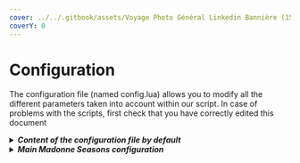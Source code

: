 ```yaml
---
cover: ../../.gitbook/assets/Voyage Photo Général Linkedin Bannière (15).png
coverY: 0
---
```


# Configuration

The configuration file (named config.lua) allows you to modify all the different parameters taken into account within our script. In case of problems with the scripts, first check that you have correctly edited this document

<details>

<summary><em><strong>Content of the configuration file by default</strong></em></summary>

```lua
CONFIG_MADONNE_SEASONS = {

    -- Select type of permission system used
    PERMISSION_SYSTEM = "none",
    -- Can be : ace | steam | custom | none
    -- If custom is selected, you can edit the file permission.lua to 

    -- if "steam" is selected above, list allowed steam users here :
    ADMIN_USERS = {
        "steam:1100001000056ba",
    },

    -- Change names of differents seasons
    SEASONS_NAMES = {
        SPRING = "Spring",
        SUMMER = "Summer",
        AUTUMN = "Autumn",
        WINTER = "Winter",
    },

    -- Set the length IRL f a cycle of four seasons IG ( = 1 Year )
    YEAR_LENGTH = "2w", -- Examples of values accepted : '3d' for 3 Days, '1w' for 1 Week, '1mo' for 1 Month
    -- WARNING : Must be in days, weeks or months.

    -- Set the length IRL of an entire day IG
    DAY_LENGTH = "48m", -- Examples of values accepted : '20m' for 20 Minutes, '1h' for 1 Hour'
    -- WARNING : Must b1cae in minutes or hours
    -- DEFAULT = 48m

    -- Activate or desactivate automatic weather changes
    DYNAMIC_WEATHER = true,

    -- Enable / Disable ability to access to weather forcast
    FORCAST_ENABLED = true,
    FORCAST_LANGUAGE = "FR", -- Name of the folder to separate every languages
    -- WARNING : If you add a new language, you must edit fxmanifest.lua to add the ability to our script to reach your files. You can ask for support if you need it
    FORCAST_VOLUME = 0.5,
    

    -- Change the time between each possible weather change (in minutes)
    WEATHER_DELAY = 10,

    -- Change weather probability for each (total for each season should be 100)
    WEATHER_PROBABILITY = {
        { -- 1 : SPRING
            0, -- BLIZZARD
            10, -- CLEAR
            10, -- CLEARING
            10, -- CLOUDS
            15, -- EXTRASUNNY
            5, -- FOGGY
            10, -- NEUTRAL
            10, -- OVERCAST
            18, -- RAIN
            10, -- SMOG
            0, -- SNOW
            0, -- SNOWLIGHT
            2, -- THUNDER
            0, -- XMAS
        },
    
        { -- 2 : SUMMER
            0, -- BLIZZARD
            25, -- CLEAR
            10, -- CLEARING
            10, -- CLOUDS
            30, -- EXTRASUNNY
            0, -- FOGGY
            10, -- NEUTRAL
            5, -- OVERCAST
            8, -- RAIN
            0, -- SMOG
            0, -- SNOW
            0, -- SNOWLIGHT
            2, -- THUNDER
            0, -- XMAS
        },

        { -- 3 : AUTUMN
            0, -- BLIZZARD
            10, -- CLEAR
            10, -- CLEARING
            10, -- CLOUDS
            15, -- EXTRASUNNY
            3, -- FOGGY
            10, -- NEUTRAL
            10, --OVERCAST
            20, --RAIN
            2, -- SMOG
            0, -- SNOW
            0, -- SNOWLIGHT
            5, -- THUNDER
            0, -- XMAS
        },

        { -- 4 : WINTER
            5, -- BLIZZARD
            5, -- CLEAR
            5,-- CLEARING
            10,-- CLOUDS
            5, -- EXTRASUNNY
            5, -- FOGGY
            5, -- NEUTRAL
            15, --OVERCAST
            15, --RAIN
            5, -- SMOG
            10, -- SNOW
            10, -- SNOWLIGHT
            0, -- THUNDER
            5, -- XMAS
        },
    } 
}

-- Change differents commands names
COMMANDS = {
    DynamicWeather = "dynamicweather",
    FreezeTime = "freezetime",
    Forcast = "forcast",
    ChangeWeather = "changeweather",
    ChangeTime = "changetime",
    NextWeather = "nextweather",
    Season = "season",
}

HELPCMD = {
    DynamicWeather = "Enable or disable changes in weather.",
    FreezeTime = "Enable or disable the progression of time.",
    Forcast = "Get a weather report for tommorow.",
    ChangeWeather = "Modify the weather for a custom one (EXTRASUNNY, CLOUDS, RAIN, THUNDER, SNOW, ...)",
    ChangeTime = "Change the current time to a custom time (in HH:MM format).",
    NextWeather = "Go to the next weather.",
    Season = "Get the current season.",
}

-- Change any text to your own language
TEXT = {
    Enabled = "ENABLED !",
    Disabled = "DISABLED !",
    Freeze = "FROZEN !",
    Unfreeze = "UNFROZEN !",
    NoPermission = "You do not have permission to do that !",
    DynamicWeather = "Dynamic Weather is now ",
    FreezeTime = "The time is now ",
    WeatherChangedTo = "Weather is successfully changed to : ",
    TimeChangedTo = "Time is successfully changed to : ",
    WeatherChangedError = "Weather can't be changed. Please check args in your command.",
    TimeChangedError = "Time can't be changed. Please check args and respect this : HH:MM.",
    Season = "We are actually in ",
}
```

</details>

<details>

<summary><em><strong>Main Madonne Seasons configuration</strong></em></summary>

This option allows you to select the type of permission system you want to use between _ace_, _steam_, _custom_ and _none_.

```lua
PERMISSION_SYSTEM = "none",
```

When _ace_ is selected, you must configure your system permissions to add these :

* madonne.dynweather : Enable or disable the dynamic weather
* madonne.changeweather : Change the current weather
* madonne.nextweather : Skip the current weather for the next one
* madonne.changetime : Change the current time
* madonne.freezetime : Enable or disable the time progression&#x20;

To set your custom permission system, just edit the permission.lua file. We can help you to configure that on our Discord.



If "steam" is selected bellow, you can select which user can access to all the commands.

```lua
ADMIN_USERS = {
        "steam:1100001000056ba",
},
```



Change name of differents seasons.

```lua
SEASONS_NAMES = {
        SPRING = "Spring",
        SUMMER = "Summer",
        AUTUMN = "Autumn",
        WINTER = "Winter",
},
```



Change the duration of a year (a four seasons cycle) and of a day in game.

```lua
YEAR_LENGTH = "2w",
DAY_LENGTH = "48m",
```



Enable or disable the dynamic weather.

```lua
DYNAMIC_WEATHER = true,
```



This prefixs correspond to the name that will be entered at the start of the notifications, related to this script, which will be displayed in the game.

```lua
FORCAST_ENABLED = true,
FORCAST_LANGUAGE = "FR", -- Name of the folder to separate every languages
FORCAST_VOLUME = 0.5,
```



Change the delay before the weather will change.

```lua
WEATHER_DELAY = 10,
```



Change all probabilities for each weather and each season.

```lua
WEATHER_PROBABILITY = {
        { -- 1 : SPRING
            0, -- BLIZZARD
            10, -- CLEAR
            10, -- CLEARING
            10, -- CLOUDS
            15, -- EXTRASUNNY
            5, -- FOGGY
            10, -- NEUTRAL
            10, -- OVERCAST
            18, -- RAIN
            10, -- SMOG
            0, -- SNOW
            0, -- SNOWLIGHT
            2, -- THUNDER
            0, -- XMAS
        },
    
        { -- 2 : SUMMER
            0, -- BLIZZARD
            25, -- CLEAR
            10, -- CLEARING
            10, -- CLOUDS
            30, -- EXTRASUNNY
            0, -- FOGGY
            10, -- NEUTRAL
            5, -- OVERCAST
            8, -- RAIN
            0, -- SMOG
            0, -- SNOW
            0, -- SNOWLIGHT
            2, -- THUNDER
            0, -- XMAS
        },

        { -- 3 : AUTUMN
            0, -- BLIZZARD
            10, -- CLEAR
            10, -- CLEARING
            10, -- CLOUDS
            15, -- EXTRASUNNY
            3, -- FOGGY
            10, -- NEUTRAL
            10, --OVERCAST
            20, --RAIN
            2, -- SMOG
            0, -- SNOW
            0, -- SNOWLIGHT
            5, -- THUNDER
            0, -- XMAS
        },

        { -- 4 : WINTER
            5, -- BLIZZARD
            5, -- CLEAR
            5,-- CLEARING
            10,-- CLOUDS
            5, -- EXTRASUNNY
            5, -- FOGGY
            5, -- NEUTRAL
            15, --OVERCAST
            15, --RAIN
            5, -- SMOG
            10, -- SNOW
            10, -- SNOWLIGHT
            0, -- THUNDER
            5, -- XMAS
        },
    }
```



All further lines give you the opportunity to edit (or translate) sentences sent by the script and commands.&#x20;

````lua
```lua
COMMANDS = {
    DynamicWeather = "dynamicweather",
    FreezeTime = "freezetime",
    Forcast = "forcast",
    ChangeWeather = "changeweather",
    ChangeTime = "changetime",
    NextWeather = "nextweather",
    Season = "season",
}

HELPCMD = {
    DynamicWeather = "Enable or disable changes in weather.",
    FreezeTime = "Enable or disable the progression of time.",
    Forcast = "Get a weather report for tommorow.",
    ChangeWeather = "Modify the weather for a custom one (EXTRASUNNY, CLOUDS, RAIN, THUNDER, SNOW, ...)",
    ChangeTime = "Change the current time to a custom time (in HH:MM format).",
    NextWeather = "Go to the next weather.",
    Season = "Get the current season.",
}

-- Change any text to your own language
TEXT = {
    Enabled = "ENABLED !",
    Disabled = "DISABLED !",
    Freeze = "FROZEN !",
    Unfreeze = "UNFROZEN !",
    NoPermission = "You do not have permission to do that !",
    DynamicWeather = "Dynamic Weather is now ",
    FreezeTime = "The time is now ",
    WeatherChangedTo = "Weather is successfully changed to : ",
    TimeChangedTo = "Time is successfully changed to : ",
    WeatherChangedError = "Weather can't be changed. Please check args in your command.",
    TimeChangedError = "Time can't be changed. Please check args and respect this : HH:MM.",
    Season = "We are actually in ",
}
```
````

</details>
